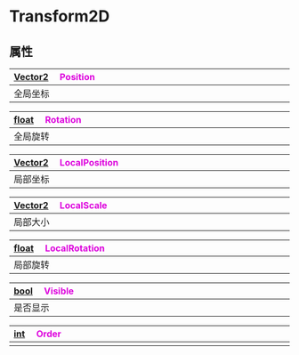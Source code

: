 # Transform2D

## 属性

|<div style="width:700px">[Vector2](/Api/DataType/Vector2.md) &emsp;<font color="dd00dd">Position</font></div>|
|:---|
|全局坐标|

|<div style="width:700px">[float](/Api/DataType/Number.md) &emsp;<font color="dd00dd">Rotation</font></div>|
|:---|
|全局旋转|

|<div style="width:700px">[Vector2](/Api/DataType/Vector2.md) &emsp;<font color="dd00dd">LocalPosition</font></div>|
|:---|
|局部坐标|

|<div style="width:700px">[Vector2](/Api/DataType/Vector2.md) &emsp;<font color="dd00dd">LocalScale</font></div>|
|:---|
|局部大小|

|<div style="width:700px">[float](/Api/DataType/Number.md) &emsp;<font color="dd00dd">LocalRotation</font></div>|
|:---|
|局部旋转|

|<div style="width:700px">[bool](/Api/DataType/Bool.md) &emsp;<font color="dd00dd">Visible</font></div>|
|:---|
|是否显示|

|<div style="width:700px">[int](/Api/DataType/Number.md) &emsp;<font color="dd00dd">Order</font></div>|
|:---|
||

